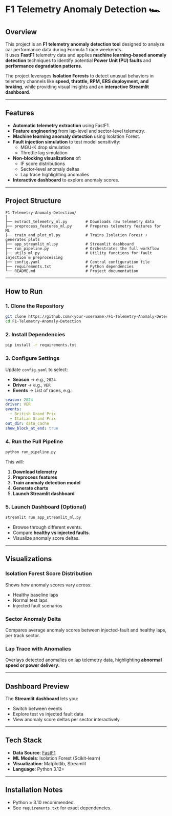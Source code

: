 # F1 Telemetry Anomaly Detection 🏎️

## Overview
This project is an **F1 telemetry anomaly detection tool** designed to analyze car performance data during Formula 1 race weekends.  
It uses **FastF1** telemetry data and applies **machine learning-based anomaly detection** techniques to identify potential **Power Unit (PU) faults** and **performance degradation patterns**.

The project leverages **Isolation Forests** to detect unusual behaviors in telemetry channels like **speed, throttle, RPM, ERS deployment, and braking**, while providing visual insights and an **interactive Streamlit dashboard**.

---

## Features
- **Automatic telemetry extraction** using FastF1.
- **Feature engineering** from lap-level and sector-level telemetry.
- **Machine learning anomaly detection** using Isolation Forest.
- **Fault injection simulation** to test model sensitivity:
  - MGU-K drop simulation
  - Throttle lag simulation
- **Non-blocking visualizations** of:
  - IF score distributions
  - Sector-level anomaly deltas
  - Lap trace highlighting anomalies
- **Interactive dashboard** to explore anomaly scores.

---

## Project Structure
```
F1-Telemetry-Anomaly-Detection/
│
├── extract_telemetry_ml.py        # Downloads raw telemetry data
├── preprocess_features_ml.py      # Prepares telemetry features for ML
├── train_and_plot_ml.py           # Trains Isolation Forest + generates plots
├── app_streamlit_ml.py            # Streamlit dashboard
├── run_pipeline.py                # Orchestrates the full workflow
├── utils_ml.py                    # Utility functions for fault injection & preprocessing
├── config.yaml                    # Central configuration file
├── requirements.txt               # Python dependencies
└── README.md                      # Project documentation
```

---

## How to Run

### **1. Clone the Repository**
```bash
git clone https://github.com/<your-username>/F1-Telemetry-Anomaly-Detection.git
cd F1-Telemetry-Anomaly-Detection
```

### **2. Install Dependencies**
```bash
pip install -r requirements.txt
```

### **3. Configure Settings**
Update `config.yaml` to select:
- **Season** → e.g., `2024`
- **Driver** → e.g., `VER`
- **Events** → List of races, e.g.:
```yaml
season: 2024
driver: VER
events:
  - British Grand Prix
  - Italian Grand Prix
out_dir: data_cache
show_block_at_end: true
```

### **4. Run the Full Pipeline**
```bash
python run_pipeline.py
```

This will:
1. **Download telemetry**
2. **Preprocess features**
3. **Train anomaly detection model**
4. **Generate charts**
5. **Launch Streamlit dashboard**

### **5. Launch Dashboard (Optional)**
```bash
streamlit run app_streamlit_ml.py
```
- Browse through different events.
- Compare **healthy vs injected faults**.
- Visualize anomaly score deltas.

---

## Visualizations

### **Isolation Forest Score Distribution**
Shows how anomaly scores vary across:
- Healthy baseline laps
- Normal test laps
- Injected fault scenarios

### **Sector Anomaly Delta**
Compares average anomaly scores between injected-fault and healthy laps, per track sector.

### **Lap Trace with Anomalies**
Overlays detected anomalies on lap telemetry data, highlighting **abnormal speed or power delivery**.

---

## Dashboard Preview
The **Streamlit dashboard** lets you:
- Switch between events
- Explore test vs injected fault data
- View anomaly score deltas per sector interactively

---

## Tech Stack
- **Data Source**: [FastF1](https://theoehrly.github.io/Fast-F1/)
- **ML Models**: Isolation Forest (Scikit-learn)
- **Visualization**: Matplotlib, Streamlit
- **Language**: Python 3.12+

---

## Installation Notes
- Python ≥ 3.10 recommended.
- See `requirements.txt` for exact dependencies.
